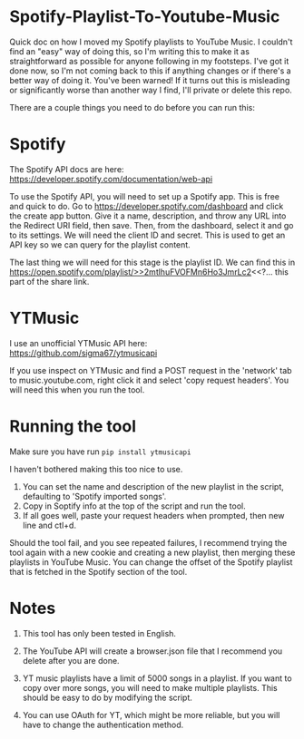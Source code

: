 # Spotify-Playlist-To-Youtube-Music

Quick doc on how I moved my Spotify playlists to YouTube Music. I couldn't find an "easy" way of doing this, so I'm writing this to make it as straightforward as possible for anyone following in my footsteps. I've got it done now, so I'm not coming back to this if anything changes or if there's a better way of doing it. You've been warned! If it turns out this is misleading or significantly worse than another way I find, I'll private or delete this repo.

There are a couple things you need to do before you can run this:

# Spotify
The Spotify API docs are here: https://developer.spotify.com/documentation/web-api

To use the Spotify API, you will need to set up a Spotify app. This is free and quick to do. Go to https://developer.spotify.com/dashboard and click the create app button. Give it a name, description, and throw any URL into the Redirect URI field, then save. Then, from the dashboard, select it and go to its settings. We will need the client ID and secret. This is used to get an API key so we can query for the playlist content. 

The last thing we will need for this stage is the playlist ID. We can find this in https://open.spotify.com/playlist/>>2mtlhuFVOFMn6Ho3JmrLc2<<?... this part of the share link.

# YTMusic

I use an unofficial YTMusic API here: https://github.com/sigma67/ytmusicapi

If you use inspect on YTMusic and find a POST request in the 'network' tab to music.youtube.com, right click it and select 'copy request headers'. You will need this when you run the tool.

# Running the tool
Make sure you have run `pip install ytmusicapi`

I haven't bothered making this too nice to use. 

1. You can set the name and description of the new playlist in the script, defaulting to 'Spotify imported songs'.
2. Copy in Soptify info at the top of the script and run the tool. 
3. If all goes well, paste your request headers when prompted, then new line and ctl+d.

Should the tool fail, and you see repeated failures, I recommend trying the tool again with a new cookie and creating a new playlist, then merging these playlists in YouTube Music. You can change the offset of the Spotify playlist that is fetched in the Spotify section of the tool.

# Notes

1. This tool has only been tested in English.

2. The YouTube API will create a browser.json file that I recommend you delete after you are done.

3. YT music playlists have a limit of 5000 songs in a playlist. If you want to copy over more songs, you will need to make multiple playlists. This should be easy to do by modifying the script. 

4. You can use OAuth for YT, which might be more reliable, but you will have to change the authentication method.
